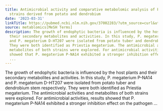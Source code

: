 ```yaml
---
title: Antimicrobial activity and comparative metabolomic analysis of Priestia megaterium
  strains derived from potato and dendrobium
date: '2023-03-31'
linkTitle: https://pubmed.ncbi.nlm.nih.gov/37002283/?utm_source=curl&utm_medium=rss&utm_campaign=pubmed-2&utm_content=1Zkrxt7ktlCbHBXEV3v65xxSnkSWNsJ1A6Fq3gBniKhGfIUslK&fc=20210907212339&ff=20230404205320&v=2.17.9.post6+86293ac
source: metablomics[MeSH Terms]
description: The growth of endophytic bacteria is influenced by the host plants and
  their secondary metabolites and activities. In this study, P. megaterium P-NA14
  and P. megaterium D-HT207 were isolated from potato tuber and dendrobium stem respectively.
  They were both identified as Priestia megaterium. The antimicrobial activities and
  metabolites of both strains were explored. For antimicrobial activities, results
  showed that P. megaterium P-NA14 exhibited a stronger inhibition effect on the pathogen
  ...
---
```

The growth of endophytic bacteria is influenced by the host plants and their secondary metabolites and activities. In this study, P. megaterium P-NA14 and P. megaterium D-HT207 were isolated from potato tuber and dendrobium stem respectively. They were both identified as Priestia megaterium. The antimicrobial activities and metabolites of both strains were explored. For antimicrobial activities, results showed that P. megaterium P-NA14 exhibited a stronger inhibition effect on the pathogen ...